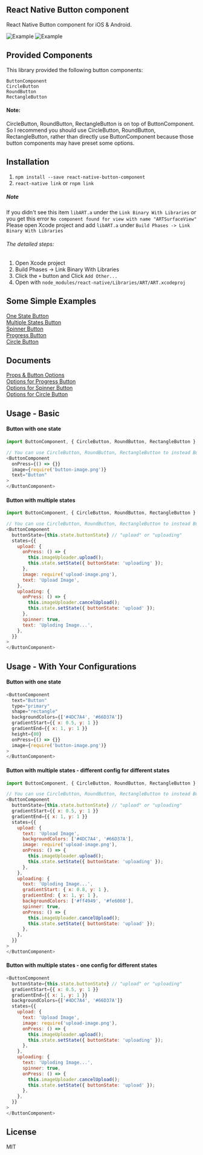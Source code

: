 ## React Native Button component

React Native Button component for iOS & Android.

![Example](https://jacklam718.github.io/react-native-button-component/build/video/circle-button-demo.gif)
![Example](https://jacklam718.github.io/react-native-button-component/build/video/button-demo.gif)


## Provided Components
This library provided the following button components:
```
ButtonComponent
CircleButton
RoundButton
RectangleButton
```

#### Note:
CircleButton, RoundButton, RectangleButton is on top of ButtonComponent.
So I recommend you should use CircleButton, RoundButton, RectangleButton, rather than directly use ButtonComponent because those button components may have preset some options.


## Installation
1. `npm install --save react-native-button-component`
2. `react-native link` or `rnpm link`

##### Note
If you didn't see this item `libART.a` under the `Link Binary With Libraries` or you get this error `No component found for view with name "ARTSurfaceView"`
Please open Xcode project and add `libART.a` under `Build Phases -> Link Binary With Libraries`

###### The detailed steps:
1. Open Xcode project
2. Build Phases -> Link Binary With Libraries
3. Click the `+` button and Click `Add Other...`
4. Open with `node_modules/react-native/Libraries/ART/ART.xcodeproj`


## Some Simple Examples
<a href="https://github.com/jacklam718/react-native-button-component/blob/master/example/ButtonComponentExample/js/containers/OneStateButtons.js" target="_blank">
  One State Button
</a>
<br>
<a href="https://github.com/jacklam718/react-native-button-component/blob/master/example/ButtonComponentExample/js/containers/MultipleStatesButtons.js" target="_blank">
  Multiple States Button
</a>
<br>
<a href="https://github.com/jacklam718/react-native-button-component/blob/master/example/ButtonComponentExample/js/containers/SpinnerButtons.js" target="_blank">
  Spinner Button
</a>
<br>
<a href="https://github.com/jacklam718/react-native-button-component/blob/master/example/ButtonComponentExample/js/containers/ProgressButtons.js" target="_blank">
  Progress Button
</a>
<br>
<a href="https://github.com/jacklam718/react-native-button-component/blob/master/example/ButtonComponentExample/js/containers/CircleButtons.js" target="_blank">
  Circle Button
</a>

## Documents
<a href="https://github.com/jacklam718/react-native-button-component/blob/master/docs/props-and-button-state-attributes.md" target="_blank">
  Props & Button Options
</a>
<br />
<a href="https://github.com/jacklam718/react-native-button-component/blob/master/docs/progress-button-state-attributes.md" target="_blank">
  Options for Progress Button
</a>
<br />
<a href="https://github.com/jacklam718/react-native-button-component/blob/master/docs/spinner-button-state-attributes.md" target="_blank">
  Options for Spinner Button
</a>
<br />
<a href="https://github.com/jacklam718/react-native-button-component/blob/master/docs/circle-button-attributes.md" target="_blank">
  Options for Circle Button
</a>

## Usage - Basic

#### Button with one state
```javascript
import ButtonComponent, { CircleButton, RoundButton, RectangleButton } from 'react-native-button-component';

// You can use CircleButton, RoundButton, RectangleButton to instead ButtonComponent
<ButtonComponent
  onPress={() => {}}
  image={require('button-image.png')}
  text="Button"
>
</ButtonComponent>
```

#### Button with multiple states
```javascript
import ButtonComponent, { CircleButton, RoundButton, RectangleButton } from 'react-native-button-component';

// You can use CircleButton, RoundButton, RectangleButton to instead ButtonComponent
<ButtonComponent
  buttonState={this.state.buttonState} // "upload" or "uploading"
  states={{
    upload: {
      onPress: () => {
        this.imageUploader.upload();
        this.state.setState({ buttonState: 'uploading' });
      },
      image: require('upload-image.png'),
      text: 'Upload Image',
    },
    uploading: {
      onPress: () => {
        this.imageUploader.cancelUpload();
        this.state.setState({ buttonState: 'upload' });
      },
      spinner: true,
      text: 'Uploding Image...',
    },
  }}
>
</ButtonComponent>
```

## Usage - With Your Configurations

#### Button with one state
```javascript
<ButtonComponent
  text="Button"
  type="primary"
  shape="rectangle"
  backgroundColors={['#4DC7A4', '#66D37A']}
  gradientStart={{ x: 0.5, y: 1 }}
  gradientEnd={{ x: 1, y: 1 }}
  height={80}
  onPress={() => {}}
  image={require('button-image.png')}
>
</ButtonComponent>
```

#### Button with multiple states - different config for different states
```javascript
import ButtonComponent, { CircleButton, RoundButton, RectangleButton } from 'react-native-button-component';

// You can use CircleButton, RoundButton, RectangleButton to instead ButtonComponent
<ButtonComponent
  buttonState={this.state.buttonState} // "upload" or "uploading"
  gradientStart={{ x: 0.5, y: 1 }}
  gradientEnd={{ x: 1, y: 1 }}
  states={{
    upload: {
      text: 'Upload Image',
      backgroundColors: ['#4DC7A4', '#66D37A'],
      image: require('upload-image.png'),
      onPress: () => {
        this.imageUploader.upload();
        this.state.setState({ buttonState: 'uploading' });
      },
    },
    uploading: {
      text: 'Uploding Image...',
      gradientStart: { x: 0.8, y: 1 },
      gradientEnd: { x: 1, y: 1 },
      backgroundColors: ['#ff4949', '#fe6060'],
      spinner: true,
      onPress: () => {
        this.imageUploader.cancelUpload();
        this.state.setState({ buttonState: 'upload' });
      },
    },
  }}
>
</ButtonComponent>
```

#### Button with multiple states - one config for different states
```javascript
<ButtonComponent
  buttonState={this.state.buttonState} // "upload" or "uploading"
  gradientStart={{ x: 0.5, y: 1 }}
  gradientEnd={{ x: 1, y: 1 }}
  backgroundColors={['#4DC7A4', '#66D37A']}
  states={{
    upload: {
      text: 'Upload Image',
      image: require('upload-image.png'),
      onPress: () => {
        this.imageUploader.upload();
        this.state.setState({ buttonState: 'uploading' });
      },
    },
    uploading: {
      text: 'Uploding Image...',
      spinner: true,
      onPress: () => {
        this.imageUploader.cancelUpload();
        this.state.setState({ buttonState: 'upload' });
      },
    },
  }}
>
</ButtonComponent>
```

## License
MIT
